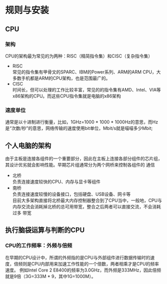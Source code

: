 # 规则与安装
## CPU
### 架构
CPU的架构最为常见的为两种：RISC（精简指令集）和CISC（复杂指令集）
* RISC  
  常见的指令集有甲骨文的SPARC、IBM的Power系列、ARM的ARM CPU，大多数手机都是ARM的CPU架构，也是范围最广的。
* CISC  
  时间长，但可以处理的工作比较丰富，常见的的指令集有AMD、Intel、VIA等x86架构的CPU。而这些CPU指令集就是电脑的x86架构
### 速度单位
通常是以十进制进行衡量，比如，1GHz=1000 * 1000 * 1000Hz的意思，而Hz是“次数/秒”的意思，网络传输的速度使用bit单位，Mbit/s就是喵喵多少Mbit;
## 个人电脑的架构
由于主板是连接各组件的一个重要部分，因此在主板上连接各部分组件的芯片组，其设计优劣就会影响性能。早期芯片组通常分为两个网桥来控制各组件的
通信  
* 北桥  
  负责连接速度较快的CPU、内存与显卡等组件  
* 南桥  
  负责连接速度较慢的设备接口，包括硬盘、USB设备、网卡等  
目前大多架构直接将北桥最大内存控制器整合到了CPU当中，一般地，CPU与内存交流会消耗掉北桥的总可用带宽，整合之后两者可以直接交流，不会消耗过多
带宽
## 执行脑袋运算与判断的CPU
### CPU的工作频率：外频与倍频
在早期的CPU设计中，所谓的外频指的是CPU与外部组件进行数据传输时的速度，倍频则是CPU内部用来加速工作性能的一个倍数，两者相乘才是CPU的频率速度。
例如Intel Core 2 E8400的频率为3.0GHz，而外频是333MHz，因此倍频就是9倍（3G=333M * 9，其中1G=1000M）。

